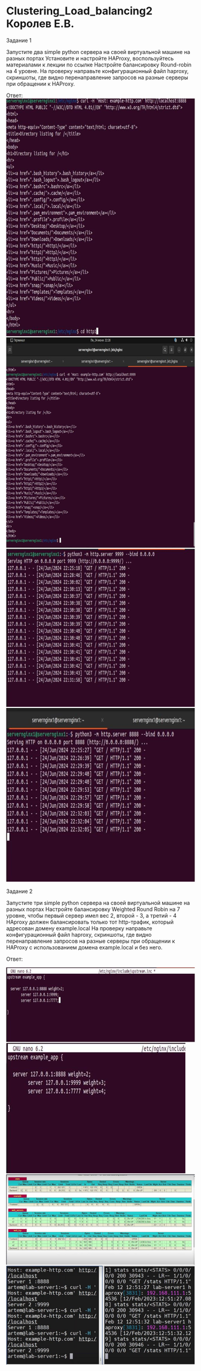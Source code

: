 # Clustering_Load_balancing2 Королев Е.В.

Задание 1

   Запустите два simple python сервера на своей виртуальной машине на разных портах
   Установите и настройте HAProxy, воспользуйтесь материалами к лекции по ссылке
   Настройте балансировку Round-robin на 4 уровне.
   На проверку направьте конфигурационный файл haproxy, скриншоты, где видно перенаправление запросов на разные серверы при обращении к HAProxy.

Ответ:
 ![1](https://github.com/Evgenii199130/Clustering_Load_balancing2/blob/main/scrin/1.1.jpg)
 ![1](https://github.com/Evgenii199130/Clustering_Load_balancing2/blob/main/scrin/1.2.jpg)
 ![1](https://github.com/Evgenii199130/Clustering_Load_balancing2/blob/main/scrin/1.3.jpg)
 ![1](https://github.com/Evgenii199130/Clustering_Load_balancing2/blob/main/scrin/1.4.jpg)


Задание 2

   Запустите три simple python сервера на своей виртуальной машине на разных портах
   Настройте балансировку Weighted Round Robin на 7 уровне, чтобы первый сервер имел вес 2, второй - 3, а третий - 4
   HAproxy должен балансировать только тот http-трафик, который адресован домену example.local
   На проверку направьте конфигурационный файл haproxy, скриншоты, где видно перенаправление запросов на разные серверы при обращении к HAProxy c использованием домена example.local и без него.

Ответ:

 ![1](https://github.com/Evgenii199130/Clustering_Load_balancing2/blob/main/scrin/2.1.jpg)
 ![1](https://github.com/Evgenii199130/Clustering_Load_balancing2/blob/main/scrin/2.2.jpg)
 ![1](https://github.com/Evgenii199130/Clustering_Load_balancing2/blob/main/scrin/2.3.jpg)
 ![1](https://github.com/Evgenii199130/Clustering_Load_balancing2/blob/main/scrin/2.4.jpg)
